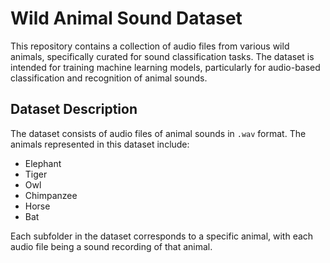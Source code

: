 # Wild Animal Sound Dataset

This repository contains a collection of audio files from various wild animals, specifically curated for sound classification tasks. The dataset is intended for training machine learning models, particularly for audio-based classification and recognition of animal sounds.

## Dataset Description

The dataset consists of audio files of animal sounds in `.wav` format. The animals represented in this dataset include:

- Elephant
- Tiger
- Owl
- Chimpanzee
- Horse
- Bat

Each subfolder in the dataset corresponds to a specific animal, with each audio file being a sound recording of that animal.
